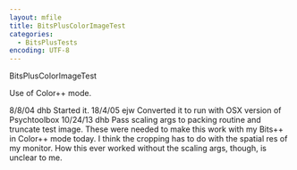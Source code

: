 ```yaml
---
layout: mfile
title: BitsPlusColorImageTest
categories:
  - BitsPlusTests
encoding: UTF-8
---
```


BitsPlusColorImageTest

Use of Color++ mode.

8/8/04  dhb     Started it.
18/4/05   ejw     Converted it to run with OSX version of Psychtoolbox
10/24/13  dhb     Pass scaling args to packing routine and truncate test image.
                  These were needed to make this work with my Bits++ in Color++ mode
                  today.  I think the cropping has to do with the spatial res of my
                  monitor.  How this ever worked without the scaling args, though,
                  is unclear to me.